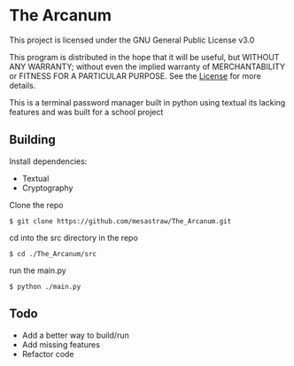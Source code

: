 # The Arcanum
This project is licensed under the GNU General Public License v3.0

This program is distributed in the hope that it will be useful,
but WITHOUT ANY WARRANTY; without even the implied warranty of
MERCHANTABILITY or FITNESS FOR A PARTICULAR PURPOSE. 
See the [License](https://github.com/mesastraw/The_Arcanum/blob/main/LICENSE) for more details.

This is a terminal password manager built in python using textual its lacking features and was built for a school project

## Building

Install dependencies:

- Textual
- Cryptography

Clone the repo

```
$ git clone https://github.com/mesastraw/The_Arcanum.git
```

cd into the src directory in the repo

```
$ cd ./The_Arcanum/src
```

run the main.py

```
$ python ./main.py
```

## Todo

- Add a better way to build/run
- Add missing features
- Refactor code
